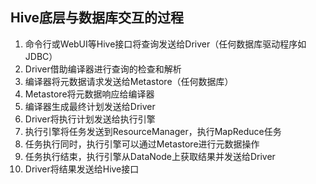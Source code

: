 ## Hive底层与数据库交互的过程

1. 命令行或WebUI等Hive接口将查询发送给Driver（任何数据库驱动程序如JDBC）
2. Driver借助编译器进行查询的检查和解析
3. 编译器将元数据请求发送给Metastore（任何数据库）
4. Metastore将元数据响应给编译器
5. 编译器生成最终计划发送给Driver
6. Driver将执行计划发送给执行引擎
7. 执行引擎将任务发送到ResourceManager，执行MapReduce任务
8. 任务执行同时，执行引擎可以通过Metastore进行元数据操作
9. 任务执行结束，执行引擎从DataNode上获取结果并发送给Driver
10. Driver将结果发送给Hive接口